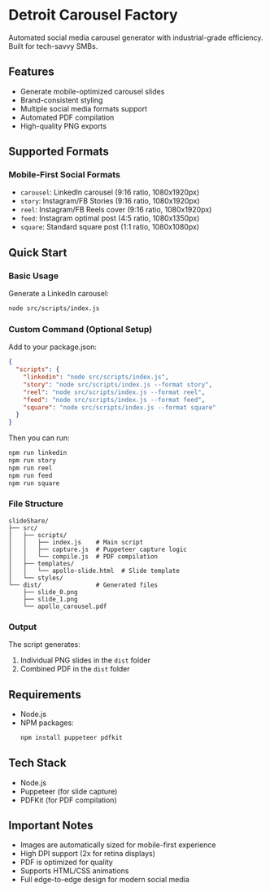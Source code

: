 # Detroit Carousel Factory

Automated social media carousel generator with industrial-grade efficiency. Built for tech-savvy SMBs.

## Features
- Generate mobile-optimized carousel slides
- Brand-consistent styling
- Multiple social media formats support
- Automated PDF compilation
- High-quality PNG exports

## Supported Formats

### Mobile-First Social Formats
- `carousel`: LinkedIn carousel (9:16 ratio, 1080x1920px)
- `story`: Instagram/FB Stories (9:16 ratio, 1080x1920px)
- `reel`: Instagram/FB Reels cover (9:16 ratio, 1080x1920px)
- `feed`: Instagram optimal post (4:5 ratio, 1080x1350px)
- `square`: Standard square post (1:1 ratio, 1080x1080px)

## Quick Start

### Basic Usage
Generate a LinkedIn carousel:
```bash
node src/scripts/index.js
```

### Custom Command (Optional Setup)
Add to your package.json:
```json
{
  "scripts": {
    "linkedin": "node src/scripts/index.js",
    "story": "node src/scripts/index.js --format story",
    "reel": "node src/scripts/index.js --format reel",
    "feed": "node src/scripts/index.js --format feed",
    "square": "node src/scripts/index.js --format square"
  }
}
```

Then you can run:
```bash
npm run linkedin
npm run story
npm run reel
npm run feed
npm run square
```

### File Structure
```
slideShare/
├── src/
│   ├── scripts/
│   │   ├── index.js    # Main script
│   │   ├── capture.js  # Puppeteer capture logic
│   │   └── compile.js  # PDF compilation
│   ├── templates/
│   │   └── apollo-slide.html  # Slide template
│   └── styles/
└── dist/               # Generated files
    ├── slide_0.png
    ├── slide_1.png
    └── apollo_carousel.pdf
```

### Output
The script generates:
1. Individual PNG slides in the `dist` folder
2. Combined PDF in the `dist` folder

## Requirements
- Node.js
- NPM packages:
  ```bash
  npm install puppeteer pdfkit
  ```

## Tech Stack
- Node.js
- Puppeteer (for slide capture)
- PDFKit (for PDF compilation)

## Important Notes
- Images are automatically sized for mobile-first experience
- High DPI support (2x for retina displays)
- PDF is optimized for quality
- Supports HTML/CSS animations
- Full edge-to-edge design for modern social media